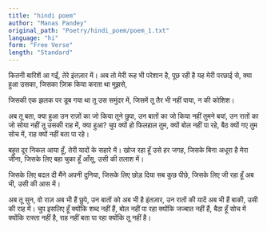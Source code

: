 ```yaml
---
title: "hindi poem"
author: "Manas Pandey"
original_path: "Poetry/hindi_poem/poem_1.txt"
language: "hi"
form: "Free Verse"
length: "Standard"
---
```

कितनी बारिशें आ गईं,
तेरे इंतज़ार में।
अब तो मेरी रूह भी परेशान है,
पूछ रही है यह मेरी परछाई से,
क्या हुआ उसका,
जिसका ज़िक्र किया करता था मुझसे,

जिसकी एक झलक पर डूब गया था तू उस समुंदर में,
जिसमें तू तैर भी नहीं पाया,
न की कोशिश।

अब तू बता,
क्या हुआ उन राज़ों का जो किया तूने छुपा,
उन बातों का जो किया नहीं तुमने बयां,
उन रातों का जो सोया नहीं तू उसकी राह में,
क्या हुआ?
चुप क्यों हो फिलहाल तुम,
क्यों बोल नहीं पा रहे,
बैठ क्यों गए तुम सोच में,
राह क्यों नहीं बता पा रहे।

बहुत दूर निकल आया हूँ,
तेरी यादों के सहारे में।
खोज रहा हूँ उसे हर जगह,
जिसके बिना अधूरा है मेरा जीना,
जिसके लिए बहा चुका हूँ आँसू,
उसी की तलाश में।

जिसके लिए बदल दी मैंने अपनी दुनिया,
जिसके लिए छोड़ दिया सब कुछ पीछे,
जिसके लिए जी रहा हूँ अब भी,
उसी की आस में।

अब तू सुन,
वो राज़ अब भी हैं छुपे,
उन बातों को अब भी है इंतज़ार,
उन रातों की यादें अब भी हैं बाकी,
उसी की राह में।
चुप इसलिए हूँ क्योंकि शब्द नहीं हैं,
बोल नहीं पा रहा क्योंकि जज्बात नहीं हैं,
बैठा हूँ सोच में क्योंकि रास्ता नहीं है,
राह नहीं बता पा रहा क्योंकि तू नहीं है।
